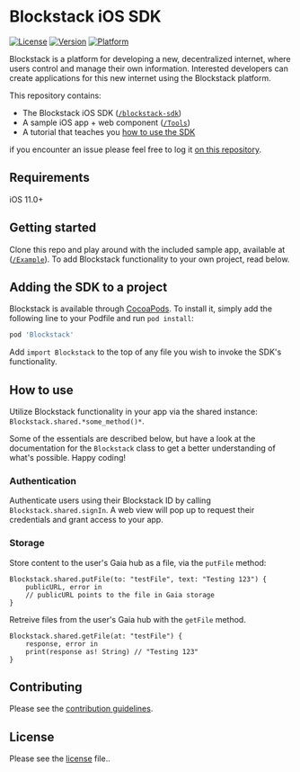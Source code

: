 # Blockstack iOS SDK

[![License](https://img.shields.io/cocoapods/l/Blockstack.svg?style=flat)](http://cocoapods.org/pods/Blockstack)
[![Version](https://img.shields.io/cocoapods/v/Blockstack.svg?style=flat)](http://cocoapods.org/pods/Blockstack)
[![Platform](https://img.shields.io/cocoapods/p/Blockstack.svg?style=flat)](http://cocoapods.org/pods/Blockstack)

Blockstack is a platform for developing a new, decentralized internet, where
users control and manage their own information. Interested developers can create
applications for this new internet using the Blockstack platform.

This repository contains:
- The Blockstack iOS SDK ([`/blockstack-sdk`](Blockstack/))
- A sample iOS app + web component ([`/Tools`](Tools/Blockstack-webapp/))
- A tutorial that teaches you [how to use the SDK](docs/tutorial.md)


if you encounter an issue please feel free to log it [on this
repository](https://github.com/blockstack/blockstack-ios/issues).

## Requirements

iOS 11.0+

## Getting started

Clone this repo and play around with the included sample app, available at ([`/Example`](Example/)). To add Blockstack functionality to your own project, read below.

## Adding the SDK to a project

Blockstack is available through [CocoaPods](http://cocoapods.org). To install
it, simply add the following line to your Podfile and run `pod install`:

```ruby
pod 'Blockstack'
```

Add `import Blockstack` to the top of any file you wish to
invoke the SDK's functionality.

## How to use

Utilize Blockstack functionality in your app via the shared instance:
`Blockstack.shared.*some_method()*`.

Some of the essentials are described below, but have a look at the documentation for the `Blockstack` class to get a better understanding of what's possible. Happy coding!

### Authentication

Authenticate users using their Blockstack ID by calling  `Blockstack.shared.signIn`. 
A web view will pop up to request their credentials and grant access to your app.

### Storage

Store content to the user's Gaia hub as a file, via the `putFile` method:

```
Blockstack.shared.putFile(to: "testFile", text: "Testing 123") {
    publicURL, error in
    // publicURL points to the file in Gaia storage
}
```

Retreive files from the user's Gaia hub with the `getFile` method.

```
Blockstack.shared.getFile(at: "testFile") {
    response, error in
    print(response as! String) // "Testing 123"
}
```

## Contributing
Please see the [contribution guidelines](CONTRIBUTING.md).

## License

Please see the [license](LICENSE.md) file..
